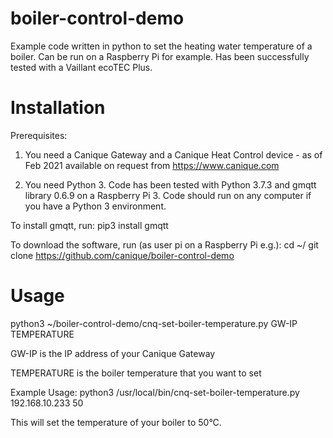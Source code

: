 # boiler-control-demo
Example code written in python to set the heating water temperature of a boiler. Can be run on a Raspberry Pi for example.
Has been successfully tested with a Vaillant ecoTEC Plus.

# Installation
Prerequisites:
1) You need a Canique Gateway and a Canique Heat Control device - as of Feb 2021 available on request from https://www.canique.com

2) You need Python 3. Code has been tested with Python 3.7.3 and gmqtt library 0.6.9 on a Raspberry Pi 3.
Code should run on any computer if you have a Python 3 environment.

To install gmqtt, run:
pip3 install gmqtt

To download the software, run (as user pi on a Raspberry Pi e.g.):
cd ~/
git clone https://github.com/canique/boiler-control-demo

# Usage
python3 ~/boiler-control-demo/cnq-set-boiler-temperature.py GW-IP TEMPERATURE

GW-IP is the IP address of your Canique Gateway

TEMPERATURE is the boiler temperature that you want to set

Example Usage: python3 /usr/local/bin/cnq-set-boiler-temperature.py 192.168.10.233 50

This will set the temperature of your boiler to 50°C.
